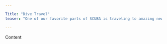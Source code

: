 ```yaml
---

Title: "Dive Travel"
teaser: "One of our favorite parts of SCUBA is traveling to amazing new places and enjoying everything that can be offered above and below the water. We can help you get you dive travel arranged or we'd love to have you join us on a group trip."

---
```


Content